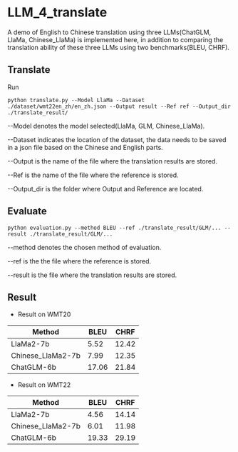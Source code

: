 # LLM_4_translate
A demo of English to Chinese translation using three LLMs(ChatGLM, LlaMa, Chinese_LlaMa) is implemented here, in addition to comparing the translation ability of these three LLMs using two benchmarks(BLEU, CHRF).

## Translate
Run
```
python translate.py --Model LlaMa --Dataset ./dataset/wmt22en_zh/en_zh.json --Output result --Ref ref --Output_dir ./translate_result/
```
--Model denotes the model selected(LlaMa, GLM, Chinese_LlaMa).

--Dataset indicates the location of the dataset, the data needs to be saved in a json file based on the Chinese and English parts.

--Output is the name of the file where the translation results are stored.

--Ref is the name of the file where the reference is stored.

--Output_dir is the folder where Output and Reference are located.

## Evaluate
```
python evaluation.py --method BLEU --ref ./translate_result/GLM/... --result ./translate_result/GLM/...
```
--method denotes the chosen method of evaluation.

--ref is the the file where the reference is stored.

--result is the file where the translation results are stored.

## Result
* Result on WMT20

| Method| BLEU | CHRF |
| ------ | ------ | ------ |
| LlaMa2-7b| 5.52  | 12.42  |
| Chinese_LlaMa2-7b  | 7.99  | 12.35  |
| ChatGLM-6b  | 17.06  | 21.84  |

* Result on WMT22
  
| Method| BLEU | CHRF |
| ------ | ------ | ------ |
| LlaMa2-7b|  4.56 | 14.14  |
| Chinese_LlaMa2-7b  |  6.01 | 11.98  |
| ChatGLM-6b  |19.33   |  29.19 |
